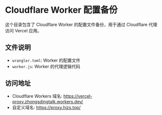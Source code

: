 # Cloudflare Worker 配置备份

这个目录包含了 Cloudflare Worker 的配置文件备份，用于通过 Cloudflare 代理访问 Vercel 应用。

## 文件说明
- `wrangler.toml`: Worker 的配置文件
- `worker.js`: Worker 的代理逻辑代码

## 访问地址
- Cloudflare Workers 域名: https://vercel-proxy.zhongsdingtalk.workers.dev/
- 自定义域名: https://proxy.hizs.top/
